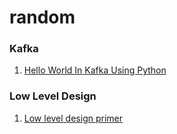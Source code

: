 # random

### Kafka
  1. [Hello World In Kafka Using Python](https://timber.io/blog/hello-world-in-kafka-using-python/)
 

### Low Level Design
  1. [Low level design primer](https://github.com/prasadgujar/low-level-design-primer)
